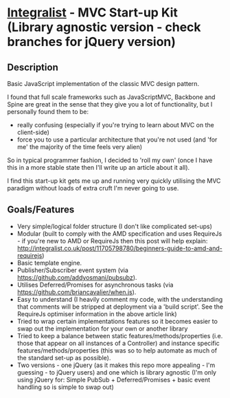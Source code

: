 [Integralist](http://www.integralist.co.uk/) - MVC Start-up Kit (Library agnostic version - check branches for jQuery version)
================================

Description
-----------

Basic JavaScript implementation of the classic MVC design pattern.

I found that full scale frameworks such as JavaScriptMVC, Backbone and Spine are great in the sense that they give you a lot of functionality, but I personally found them to be:

* really confusing (especially if you're trying to learn about MVC on the client-side)
* force you to use a particular architecture that you're not used (and 'for me' the majority of the time feels very alien)

So in typical programmer fashion, I decided to 'roll my own' (once I have this in a more stable state then I'll write up an article about it all).

I find this start-up kit gets me up and running very quickly utilising the MVC paradigm without loads of extra cruft I'm never going to use.

Goals/Features
--------------

* Very simple/logical folder structure (I don't like complicated set-ups)
* Modular (built to comply with the AMD specification and uses RequireJs - if you're new to AMD or RequireJs then this post will help explain: http://integralist.co.uk/post/11705798780/beginners-guide-to-amd-and-requirejs)
* Basic template engine.
* Publisher/Subscriber event system (via https://github.com/addyosmani/pubsubz).
* Utilises Deferred/Promises for asynchronous tasks (via https://github.com/briancavalier/when.js).
* Easy to understand (I heavily comment my code, with the understanding that comments will be stripped at deployment via a 'build script'. See the RequireJs optimiser information in the above article link)
* Tried to wrap certain implementations features so it becomes easier to swap out the implementation for your own or another library
* Tried to keep a balance between static features/methods/properties (i.e. those that appear on all instances of a Controller) and instance specific features/methods/properties (this was so to help automate as much of the standard set-up as possible).
* Two versions - one jQuery (as it makes this repo more appealing - I'm guessing - to jQuery users) and one which is library agnostic (I'm only using jQuery for: Simple PubSub + Deferred/Promises + basic event handling so is simple to swap out)